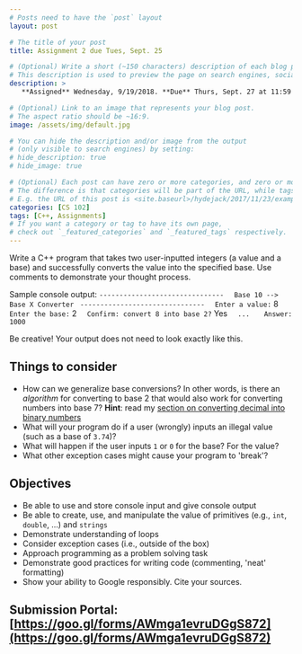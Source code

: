 ```yaml
---
# Posts need to have the `post` layout
layout: post

# The title of your post
title: Assignment 2 due Tues, Sept. 25

# (Optional) Write a short (~150 characters) description of each blog post.
# This description is used to preview the page on search engines, social media, etc.
description: >
   **Assigned** Wednesday, 9/19/2018. **Due** Thurs, Sept. 27 at 11:59 PM.

# (Optional) Link to an image that represents your blog post.
# The aspect ratio should be ~16:9.
image: /assets/img/default.jpg

# You can hide the description and/or image from the output
# (only visible to search engines) by setting:
# hide_description: true
# hide_image: true

# (Optional) Each post can have zero or more categories, and zero or more tags.
# The difference is that categories will be part of the URL, while tags will not.
# E.g. the URL of this post is <site.baseurl>/hydejack/2017/11/23/example-content/
categories: [CS 102]
tags: [C++, Assignments]
# If you want a category or tag to have its own page,
# check out `_featured_categories` and `_featured_tags` respectively.
---
```


Write a C++ program that takes two user-inputted integers (a value and a base) and successfully converts the value into the specified base. Use comments to demonstrate your thought process.

Sample console output: 
` ------------------------------- `
`   Base 10 --> Base X Converter  `
` ------------------------------- `
`   Enter a value: ` 8
`   Enter the base: ` 2
`	Confirm: convert 8 into base 2? ` Yes
`   ... `
`   Answer: 1000`

Be creative! Your output does not need to look exactly like this.

## Things to consider

- How can we generalize base conversions? In other words, is there an *algorithm* for converting to base 2 that would also work for converting numbers into base 7? **Hint**: read my [section on converting decimal into binary numbers](https://ramnauth.github.io/cs%20101/2018/09/10/numbers/#binary-numbers)
- What will your program do if a user (wrongly) inputs an illegal value (such as a base of `3.74`)?
- What will happen if the user inputs `1` or `0` for the base? For the value? 
- What other exception cases might cause your program to 'break'? 

## Objectives

- Be able to use and store console input and give console output
- Be able to create, use, and manipulate the value of primitives (e.g., `int`, `double`, ...) and `strings`
- Demonstrate understanding of loops
- Consider exception cases (i.e., outside of the box)
- Approach programming as a problem solving task
- Demonstrate good practices for writing code (commenting, 'neat' formatting)
- Show your ability to Google responsibly. Cite your sources.

## Submission Portal: [https://goo.gl/forms/AWmga1evruDGgS872](https://goo.gl/forms/AWmga1evruDGgS872)
